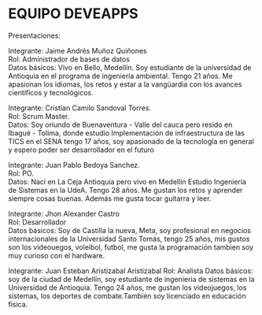 # EQUIPO DEVEAPPS

Presentaciones:

Integrante: Jaime Andrés Muñoz Quiñones<br>
Rol: Administrador de bases de datos<br>
Datos básicos: Vivo en Bello, Medellín. Soy estudiante de la universidad de Antioquia
en el programa de ingeniería ambiental. Tengo 21 años. Me apasionan los idiomas, los retos
y estar a la vangüardia con los avances científicos y tecnológicos.

Integrante: Cristian Camilo Sandoval Torres.<br>
Rol: Scrum Master.<br>
Datos: Soy oriundo de Buenaventura - Valle del cauca pero resido en Ibagué - Tolima, donde 
estudio Implementación de infraestructura de las TICS en el SENA tengo 17 años, soy apasionado de 
la tecnología en general y espero poder ser desarrollador en el futuro

Integrante: Juan Pablo Bedoya Sanchez.<br>
Rol: PO.<br>
Datos: Nací en La Ceja Antioquia pero vivo en Medellín
Estudio Ingeniería de Sistemas en la UdeA.  Tengo 28 años.
Me gustan los retos y aprender siempre cosas buenas. Además me gusta tocar guitarra y leer.


Integrante: Jhon Alexander Castro<br>
Rol: Desarrollador <br>
Datos básicos: Soy de Castilla la nueva, Meta, soy profesional en negocios internacionales
de la Universidad Santo Tomás, tengo 25 años, mis gustos son los videouegos, voleibol, futbol, 
me gusta la programación tambien soy muy curioso con el hardware.

Integrante: Juan Esteban Aristizabal Aristizabal
Rol: Analista
Datos básicos: soy de la ciudad de Medellín, soy estudiante de ingenieria de sistemas en la 
Universidad de Antioquia. Tengo 24 años, me gustan los videojuegos, los sistemas, 
los deportes de combate.También soy licenciado en educación fisica.

